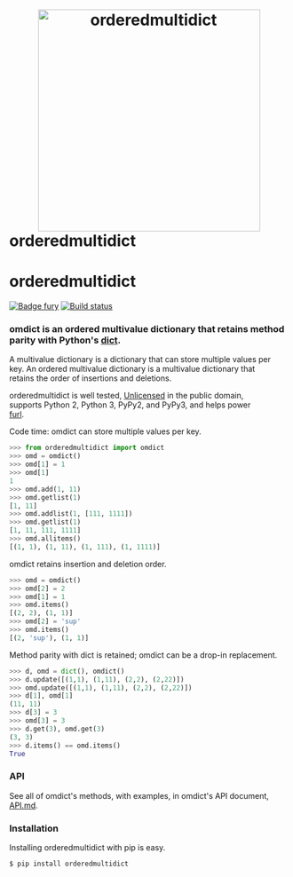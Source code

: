 <h1>
  <div align="center">
    <img src="https://openclipart.org/download/275692/1489798288.svg" width="400px" alt="orderedmultidict">
  </div>
  orderedmultidict
</h1>

# orderedmultidict

[![Badge fury](https://badge.fury.io/py/orderedmultidict.svg)](https://pypi.python.org/pypi/orderedmultidict)
[![Build status](https://api.travis-ci.org/gruns/orderedmultidict.svg)](https://travis-ci.org/gruns/orderedmultidict)

### omdict is an ordered multivalue dictionary that retains method parity with Python's [dict](http://docs.python.org/library/stdtypes.html#dict).

A multivalue dictionary is a dictionary that can store multiple values per\
key. An ordered multivalue dictionary is a multivalue dictionary that\
retains the order of insertions and deletions.

orderedmultidict is well tested, [Unlicensed](http://unlicense.org/) in the public domain,\
supports Python 2, Python 3, PyPy2, and PyPy3, and helps power\
[furl](https://github.com/gruns/furl).

Code time: omdict can store multiple values per key.

```python
>>> from orderedmultidict import omdict
>>> omd = omdict()
>>> omd[1] = 1
>>> omd[1]
1
>>> omd.add(1, 11)
>>> omd.getlist(1)
[1, 11]
>>> omd.addlist(1, [111, 1111])
>>> omd.getlist(1)
[1, 11, 111, 1111]
>>> omd.allitems()
[(1, 1), (1, 11), (1, 111), (1, 1111)]
```

omdict retains insertion and deletion order.

```python
>>> omd = omdict()
>>> omd[2] = 2
>>> omd[1] = 1
>>> omd.items()
[(2, 2), (1, 1)]
>>> omd[2] = 'sup'
>>> omd.items()
[(2, 'sup'), (1, 1)]
```

Method parity with dict is retained; omdict can be a drop-in replacement.

```python
>>> d, omd = dict(), omdict()
>>> d.update([(1,1), (1,11), (2,2), (2,22)])
>>> omd.update([(1,1), (1,11), (2,2), (2,22)])
>>> d[1], omd[1]
(11, 11)
>>> d[3] = 3
>>> omd[3] = 3
>>> d.get(3), omd.get(3)
(3, 3)
>>> d.items() == omd.items()
True
```


### API

See all of omdict's methods, with examples, in omdict's API document,\
[API.md](https://github.com/gruns/orderedmultidict/blob/master/API.md).


### Installation

Installing orderedmultidict with pip is easy.

```
$ pip install orderedmultidict
```
